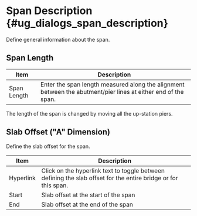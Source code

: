 Span Description {#ug_dialogs_span_description}
==============================================
Define general information about the span.

Span Length
------------

Item | Description
-----|-------------
Span Length | Enter the span length measured along the alignment between the abutment/pier lines at either end of the span.

The length of the span is changed by moving all the up-station piers.

Slab Offset ("A" Dimension)
---------------------------
Define the slab offset for the span.

Item | Description
-----|------------
Hyperlink | Click on the hyperlink text to toggle between defining the slab offset for the entire bridge or for this span.
Start | Slab offset at the start of the span
End | Slab offset at the end of the span

